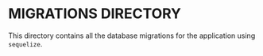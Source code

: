 # MIGRATIONS DIRECTORY

This directory contains all the database migrations for the application using `sequelize`.
